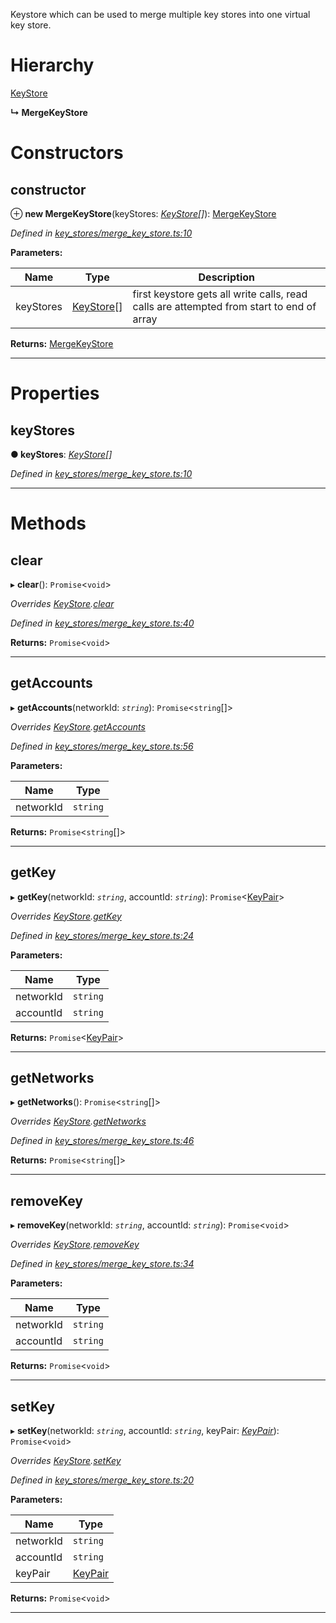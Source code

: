 

Keystore which can be used to merge multiple key stores into one virtual key store.

# Hierarchy

 [KeyStore](_key_stores_keystore_.keystore.md)

**↳ MergeKeyStore**

# Constructors

<a id="constructor"></a>

##  constructor

⊕ **new MergeKeyStore**(keyStores: *[KeyStore](_key_stores_keystore_.keystore.md)[]*): [MergeKeyStore](_key_stores_merge_key_store_.mergekeystore.md)

*Defined in [key_stores/merge_key_store.ts:10](https://github.com/nearprotocol/nearlib/blob/8de97a4/src.ts/key_stores/merge_key_store.ts#L10)*

**Parameters:**

| Name | Type | Description |
| ------ | ------ | ------ |
| keyStores | [KeyStore](_key_stores_keystore_.keystore.md)[] |  first keystore gets all write calls, read calls are attempted from start to end of array |

**Returns:** [MergeKeyStore](_key_stores_merge_key_store_.mergekeystore.md)

___

# Properties

<a id="keystores"></a>

##  keyStores

**● keyStores**: *[KeyStore](_key_stores_keystore_.keystore.md)[]*

*Defined in [key_stores/merge_key_store.ts:10](https://github.com/nearprotocol/nearlib/blob/8de97a4/src.ts/key_stores/merge_key_store.ts#L10)*

___

# Methods

<a id="clear"></a>

##  clear

▸ **clear**(): `Promise`<`void`>

*Overrides [KeyStore](_key_stores_keystore_.keystore.md).[clear](_key_stores_keystore_.keystore.md#clear)*

*Defined in [key_stores/merge_key_store.ts:40](https://github.com/nearprotocol/nearlib/blob/8de97a4/src.ts/key_stores/merge_key_store.ts#L40)*

**Returns:** `Promise`<`void`>

___
<a id="getaccounts"></a>

##  getAccounts

▸ **getAccounts**(networkId: *`string`*): `Promise`<`string`[]>

*Overrides [KeyStore](_key_stores_keystore_.keystore.md).[getAccounts](_key_stores_keystore_.keystore.md#getaccounts)*

*Defined in [key_stores/merge_key_store.ts:56](https://github.com/nearprotocol/nearlib/blob/8de97a4/src.ts/key_stores/merge_key_store.ts#L56)*

**Parameters:**

| Name | Type |
| ------ | ------ |
| networkId | `string` |

**Returns:** `Promise`<`string`[]>

___
<a id="getkey"></a>

##  getKey

▸ **getKey**(networkId: *`string`*, accountId: *`string`*): `Promise`<[KeyPair](_utils_key_pair_.keypair.md)>

*Overrides [KeyStore](_key_stores_keystore_.keystore.md).[getKey](_key_stores_keystore_.keystore.md#getkey)*

*Defined in [key_stores/merge_key_store.ts:24](https://github.com/nearprotocol/nearlib/blob/8de97a4/src.ts/key_stores/merge_key_store.ts#L24)*

**Parameters:**

| Name | Type |
| ------ | ------ |
| networkId | `string` |
| accountId | `string` |

**Returns:** `Promise`<[KeyPair](_utils_key_pair_.keypair.md)>

___
<a id="getnetworks"></a>

##  getNetworks

▸ **getNetworks**(): `Promise`<`string`[]>

*Overrides [KeyStore](_key_stores_keystore_.keystore.md).[getNetworks](_key_stores_keystore_.keystore.md#getnetworks)*

*Defined in [key_stores/merge_key_store.ts:46](https://github.com/nearprotocol/nearlib/blob/8de97a4/src.ts/key_stores/merge_key_store.ts#L46)*

**Returns:** `Promise`<`string`[]>

___
<a id="removekey"></a>

##  removeKey

▸ **removeKey**(networkId: *`string`*, accountId: *`string`*): `Promise`<`void`>

*Overrides [KeyStore](_key_stores_keystore_.keystore.md).[removeKey](_key_stores_keystore_.keystore.md#removekey)*

*Defined in [key_stores/merge_key_store.ts:34](https://github.com/nearprotocol/nearlib/blob/8de97a4/src.ts/key_stores/merge_key_store.ts#L34)*

**Parameters:**

| Name | Type |
| ------ | ------ |
| networkId | `string` |
| accountId | `string` |

**Returns:** `Promise`<`void`>

___
<a id="setkey"></a>

##  setKey

▸ **setKey**(networkId: *`string`*, accountId: *`string`*, keyPair: *[KeyPair](_utils_key_pair_.keypair.md)*): `Promise`<`void`>

*Overrides [KeyStore](_key_stores_keystore_.keystore.md).[setKey](_key_stores_keystore_.keystore.md#setkey)*

*Defined in [key_stores/merge_key_store.ts:20](https://github.com/nearprotocol/nearlib/blob/8de97a4/src.ts/key_stores/merge_key_store.ts#L20)*

**Parameters:**

| Name | Type |
| ------ | ------ |
| networkId | `string` |
| accountId | `string` |
| keyPair | [KeyPair](_utils_key_pair_.keypair.md) |

**Returns:** `Promise`<`void`>

___

